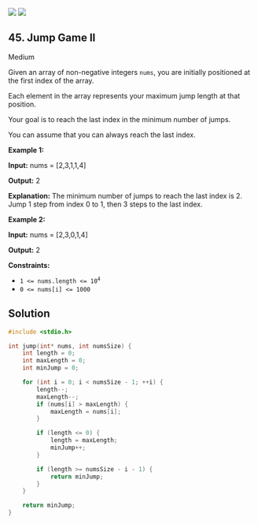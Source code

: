 [![](https://img.shields.io/github/stars/LeetCode-in-C/LeetCode-in-C?label=Stars&style=flat-square)](https://github.com/LeetCode-in-C/LeetCode-in-C)
[![](https://img.shields.io/github/forks/LeetCode-in-C/LeetCode-in-C?label=Fork%20me%20on%20GitHub%20&style=flat-square)](https://github.com/LeetCode-in-C/LeetCode-in-C/fork)

## 45\. Jump Game II

Medium

Given an array of non-negative integers `nums`, you are initially positioned at the first index of the array.

Each element in the array represents your maximum jump length at that position.

Your goal is to reach the last index in the minimum number of jumps.

You can assume that you can always reach the last index.

**Example 1:**

**Input:** nums = [2,3,1,1,4]

**Output:** 2

**Explanation:** The minimum number of jumps to reach the last index is 2. Jump 1 step from index 0 to 1, then 3 steps to the last index.

**Example 2:**

**Input:** nums = [2,3,0,1,4]

**Output:** 2

**Constraints:**

*   <code>1 <= nums.length <= 10<sup>4</sup></code>
*   `0 <= nums[i] <= 1000`

## Solution

```c
#include <stdio.h>

int jump(int* nums, int numsSize) {
    int length = 0;
    int maxLength = 0;
    int minJump = 0;

    for (int i = 0; i < numsSize - 1; ++i) {
        length--;
        maxLength--;
        if (nums[i] > maxLength) {
            maxLength = nums[i];
        }

        if (length <= 0) {
            length = maxLength;
            minJump++;
        }

        if (length >= numsSize - i - 1) {
            return minJump;
        }
    }

    return minJump;
}
```